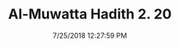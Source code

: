 ---
title        : "Al-Muwatta Hadith 2. 20"
date         : 7/25/2018 12:27:59 PM
draft        : false
type         : "hadith"
layout       : "hadith"
BookCode     : "AMH"
VolumeNumber : "2"
HadithNumber : "20"
categories  :  ["Purity - Discontinuing Doing Wudu on Account of Eating Cooked Food"]
---